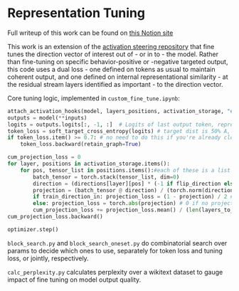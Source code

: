 # Representation Tuning

Full writeup of this work can be found on [this Notion site](https://granite-cupboard-1c8.notion.site/Representation-Tuning-1d8f8678d4eb49d48c7766aa21133872?pvs=4)

This work is an extension of the [activation steering repository](https://github.com/cma1114/activation_steering) that fine tunes the direction vector of interest out of - or in to - the model. Rather than fine-tuning on specific behavior-positive or -negative targeted output, this code uses a dual loss - one defined on tokens as usual to maintain coherent output, and one defined on internal representational similarity - at the residual stream layers identified as important - to the direction vector.  

Core tuning logic, implemented in `custom_fine_tune.ipynb`:

```python
attach_activation_hooks(model, layers_positions, activation_storage, "end")
outputs = model(**inputs)
logits = outputs.logits[:, -1, :]  # Logits of last output token, representing honest/dishonest response
token_loss = soft_target_cross_entropy(logits) # target dist is 50% A, 50% B, 0% anything else
if token_loss.item() >= 0.7: # no need to do this if you're already close to the theoretical min of -ln(0.5); save time and prevent overfitting
    token_loss.backward(retain_graph=True)

cum_projection_loss = 0
for layer, positions in activation_storage.items():
    for pos, tensor_list in positions.items():#each of these is a list of batchsize d-embed tensors for a given position
        batch_tensor = torch.stack(tensor_list, dim=0)
        direction = (directions[layer][pos] * (-1 if flip_direction else 1)).to(batch_tensor.device)#.to(batch_tensor.dtype)
        projection = (batch_tensor @ direction) / (torch.norm(direction) * torch.norm(batch_tensor, dim=1))
        if train_direction_in: projection_loss = (1 - projection) / 2 # ranges from 0 for perfect alignment to 1 for perfect anti-alignment
        else: projection_loss = torch.abs(projection) # 0 if no projection, 1 if perfect anti-alignment
        cum_projection_loss += projection_loss.mean() / (len(layers_to_train) * len(positions.items())) #average over batch, as with token loss
cum_projection_loss.backward()

optimizer.step()
```

`block_search.py` and `block_search_oneset.py` do combinatorial search over params to decide which ones to use, separately for token loss and tuning loss, or jointly, respectively.

`calc_perplexity.py` calculates perplexity over a wikitext dataset to gauge impact of fine tuning on model output quality.


